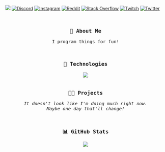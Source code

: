 [![](https://github.com/irj/irj/blob/main/header.png?raw=true)](#)
[![Discord](https://img.shields.io/badge/Discord-%237289DA.svg?logo=discord&logoColor=white&style=for-the-badge)](https://discord.gg/WmGSVBwY5H)
[![Instagram](https://img.shields.io/badge/Instagram-%23E4405F.svg?logo=Instagram&logoColor=white&style=for-the-badge)](https://instagram.com/brian.shao)
[![Reddit](https://img.shields.io/badge/Reddit-%23FF4500.svg?logo=Reddit&logoColor=white&style=for-the-badge)](https://reddit.com/user/aercie)
[![Stack Overflow](https://img.shields.io/badge/-Stackoverflow-FE7A16?logo=stack-overflow&logoColor=white&style=for-the-badge)](https://stackoverflow.com/users/7451906)
[![Twitch](https://img.shields.io/badge/Twitch-%239146FF.svg?logo=Twitch&logoColor=white&style=for-the-badge)](https://twitch.tv/aercie)
[![Twitter](https://img.shields.io/badge/Twitter-%231DA1F2.svg?logo=Twitter&logoColor=white&style=for-the-badge)](https://twitter.com/aerciie)

<div align="center">
  <samp>
    <br />
    <h3>💫 About Me</h3>
    <p>
      I program things for fun!
    </p>
    <br />
    <h3>🤖 Technologies</h3>
    <img src="https://skillicons.dev/icons?i=arduino,c,cpp,cs,js,ts,py,java,kotlin,elixir,go,html,css,github&perline=7" />
    <br /><br />
    <h3>👨‍💻 Projects</h3>
    <p>
      <i>It doesn't look like I'm doing much right now.<br />Maybe one day that'll change!</i>
    </p>
    <br />
    <h3>📊 GitHub Stats</h3>
    <a href="#"><img src="http://github-profile-summary-cards.vercel.app/api/cards/profile-details?username=cynquil&theme=tokyonight" /></a>
  </samp>
</div>
